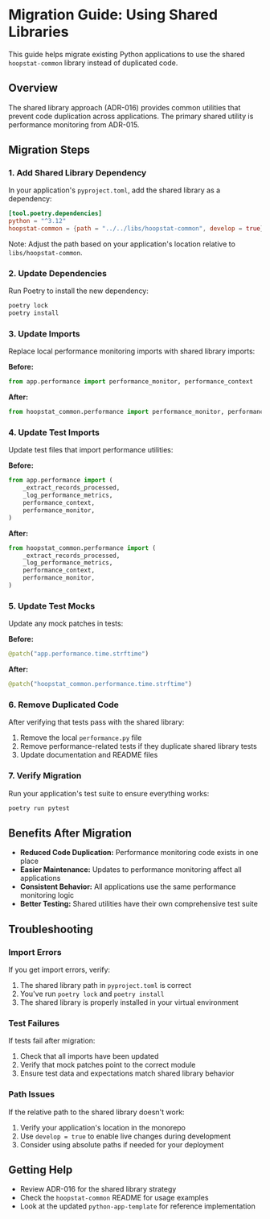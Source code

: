 # Migration Guide: Using Shared Libraries

This guide helps migrate existing Python applications to use the shared `hoopstat-common` library instead of duplicated code.

## Overview

The shared library approach (ADR-016) provides common utilities that prevent code duplication across applications. The primary shared utility is performance monitoring from ADR-015.

## Migration Steps

### 1. Add Shared Library Dependency

In your application's `pyproject.toml`, add the shared library as a dependency:

```toml
[tool.poetry.dependencies]
python = "^3.12"
hoopstat-common = {path = "../../libs/hoopstat-common", develop = true}
```

Note: Adjust the path based on your application's location relative to `libs/hoopstat-common`.

### 2. Update Dependencies

Run Poetry to install the new dependency:

```bash
poetry lock
poetry install
```

### 3. Update Imports

Replace local performance monitoring imports with shared library imports:

**Before:**
```python
from app.performance import performance_monitor, performance_context
```

**After:**
```python
from hoopstat_common.performance import performance_monitor, performance_context
```

### 4. Update Test Imports

Update test files that import performance utilities:

**Before:**
```python
from app.performance import (
    _extract_records_processed,
    _log_performance_metrics,
    performance_context,
    performance_monitor,
)
```

**After:**
```python
from hoopstat_common.performance import (
    _extract_records_processed,
    _log_performance_metrics,
    performance_context,
    performance_monitor,
)
```

### 5. Update Test Mocks

Update any mock patches in tests:

**Before:**
```python
@patch("app.performance.time.strftime")
```

**After:**
```python
@patch("hoopstat_common.performance.time.strftime")
```

### 6. Remove Duplicated Code

After verifying that tests pass with the shared library:

1. Remove the local `performance.py` file
2. Remove performance-related tests if they duplicate shared library tests
3. Update documentation and README files

### 7. Verify Migration

Run your application's test suite to ensure everything works:

```bash
poetry run pytest
```

## Benefits After Migration

- **Reduced Code Duplication:** Performance monitoring code exists in one place
- **Easier Maintenance:** Updates to performance monitoring affect all applications
- **Consistent Behavior:** All applications use the same performance monitoring logic
- **Better Testing:** Shared utilities have their own comprehensive test suite

## Troubleshooting

### Import Errors

If you get import errors, verify:
1. The shared library path in `pyproject.toml` is correct
2. You've run `poetry lock` and `poetry install`
3. The shared library is properly installed in your virtual environment

### Test Failures

If tests fail after migration:
1. Check that all imports have been updated
2. Verify that mock patches point to the correct module
3. Ensure test data and expectations match shared library behavior

### Path Issues

If the relative path to the shared library doesn't work:
1. Verify your application's location in the monorepo
2. Use `develop = true` to enable live changes during development
3. Consider using absolute paths if needed for your deployment

## Getting Help

- Review ADR-016 for the shared library strategy
- Check the `hoopstat-common` README for usage examples
- Look at the updated `python-app-template` for reference implementation